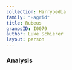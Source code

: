 ```yaml
---
collection: Harrypedia
family: "Hagrid"
title: Rubeus
grampsID: I0079
author: Luke Schierer
layout: person
---
```


### Analysis
